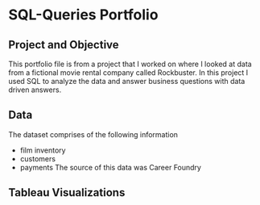 # SQL-Queries Portfolio
## Project and Objective
This portfolio file is from a project that I worked on where I looked at data from a fictional movie rental company called Rockbuster. In this project I used SQL to analyze the data and answer business questions with data driven answers.
## Data
The dataset comprises of the following information
* film inventory
* customers
* payments
The source of this data was Career Foundry
## Tableau Visualizations
